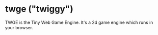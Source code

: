 # twge ("twiggy")

TWGE is the Tiny Web Game Engine.
It's a 2d game engine which runs in your browser.

